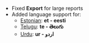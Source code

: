 - Fixed **Export** for large reports
- Added language support for:
	- [Estonian](https://translate.shopper.com/view?lang=et): **et - eesti**
	- [Telugu](https://translate.shopper.com/view?lang=te): **te - తెలుగు**
	- [Urdu](https://translate.shopper.com/view?lang=ur): **ur - اردو**
